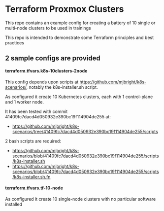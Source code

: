 
# Terraform Proxmox Clusters

This repo contains an example config for creating a battery of 10 single or multi-node clusters to be used in trainings

This repo is intended to demonstrate some Terraform principles and best practices

## 2 sample configs are provided

#### terraform.tfvars.k8s-10clusters-2node

This config depends upon scripts at https://github.com/mjbright/k8s-scenarios/, notably the k8s-installer.sh script.

As configured it create 10 Kubernetes clusters, each with 1 control-plane and 1 worker node.

It has been tested with commit 41409fc7dacd4d050932e390bc19f114904de255 at:
- https://github.com/mjbright/k8s-scenarios/tree/41409fc7dacd4d050932e390bc19f114904de255/scripts

2 bash scripts are required:
- https://github.com/mjbright/k8s-scenarios/blob/41409fc7dacd4d050932e390bc19f114904de255/scripts/k8s-installer.sh
- https://github.com/mjbright/k8s-scenarios/blob/41409fc7dacd4d050932e390bc19f114904de255/scripts/k8s-installer.sh.fn

#### terraform.tfvars.tf-10-node

As configured it create 10 single-node clusters with no particular software installed



